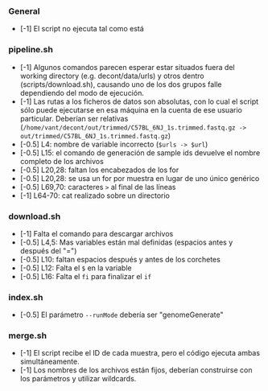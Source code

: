 ### General

- [-1] El script no ejecuta tal como está

### pipeline.sh

- [-1] Algunos comandos parecen esperar estar situados fuera del working directory
  (e.g. decont/data/urls) y otros dentro (scripts/download.sh), causando uno de
  los dos grupos falle dependiendo del modo de ejecución.
- [-1] Las rutas a los ficheros de datos son absolutas, con lo cual el script
  sólo puede ejecutarse en esa máquina en la cuenta de ese usuario particular.
  Deberían ser relativas
  (`/home/vant/decont/out/trimmed/C57BL_6NJ_1s.trimmed.fastq.gz ->
  out/trimmed/C57BL_6NJ_1s.trimmed.fastq.gz`)
- [-0.5] L4: nombre de variable incorrecto (`$urls -> $url`)
- [-0.5] L15: el comando de generación de sample ids devuelve el nombre
  completo de los archivos
- [-0.5] L20,28: faltan los encabezados de los for
- [-0.5] L20,28: se usa un for por muestra en lugar de uno único genérico
- [-0.5] L69,70: caracteres `>` al final de las líneas
- [-1] L64-70: cat realizado sobre un directorio

### download.sh

- [-1] Falta el comando para descargar archivos
- [-0.5] L4,5: Mas variables están mal definidas (espacios antes y después del "=")
- [-0.5] L10: faltan espacios después y antes de los corchetes
- [-0.5] L12: Falta el `$` en la variable
- [-0.5] L16: Falta el `fi` para finalizar el `if`

### index.sh

- [-0.5] El parámetro `--runMode` debería ser "genomeGenerate"

### merge.sh

- [-1] El script recibe el ID de cada muestra, pero el código ejecuta ambas
  simultáneamente.
- [-1] Los nombres de los archivos están fijos, deberían construirse con los
  parámetros y utilizar wildcards.
